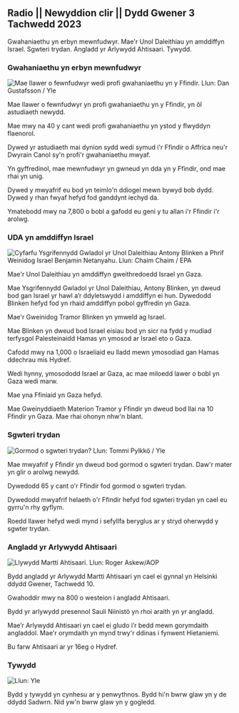 ## Radio || Newyddion clir || Dydd Gwener 3 Tachwedd 2023

Gwahaniaethu yn erbyn mewnfudwyr. Mae'r Unol Daleithiau yn amddiffyn Israel. Sgwteri trydan. Angladd yr Arlywydd Ahtisaari. Tywydd.

### Gwahaniaethu yn erbyn mewnfudwyr

![Mae llawer o fewnfudwyr wedi profi gwahaniaethu yn y Ffindir. Llun: Dan Gustafsson / Yle](https://images.cdn.yle.fi/image/upload/c_crop,h_1080,w_1919,x_0,y_0/ar_1.7777777777777,c_fill,g_faces,h_675,w_1rq_auto:eco/f_auto/fl_lossy/v1693477380/39-116537864f0696340afe)

Mae llawer o fewnfudwyr yn profi gwahaniaethu yn y Ffindir, yn ôl astudiaeth newydd.

Mae mwy na 40 y cant wedi profi gwahaniaethu yn ystod y flwyddyn flaenorol.

Dywed yr astudiaeth mai dynion sydd wedi symud i'r Ffindir o Affrica neu'r Dwyrain Canol sy'n profi'r gwahaniaethu mwyaf.

Yn gyffredinol, mae mewnfudwyr yn gwneud yn dda yn y Ffindir, ond mae rhai yn unig.

Dywed y mwyafrif eu bod yn teimlo'n ddiogel mewn bywyd bob dydd. Dywed y rhan fwyaf hefyd fod ganddynt iechyd da.

Ymatebodd mwy na 7,800 o bobl a gafodd eu geni y tu allan i'r Ffindir i'r arolwg.

### UDA yn amddiffyn Israel

![ Cyfarfu Ysgrifennydd Gwladol yr Unol Daleithiau Antony Blinken a Phrif Weinidog Israel Benjamin Netanyahu. Llun: Chaim Chaim / EPA](https://images.cdn.yle.fi/image/upload/c_crop,h_1178,w_2095,x_0,y_45/ar_1.7777777777777,c_fill,g_faces,h_675,w_1rq_auto:eco/f_auto/fl_lossy/v1697558051/39-1187709652eacaa1698e)

Mae'r Unol Daleithiau yn amddiffyn gweithredoedd Israel yn Gaza.

Mae Ysgrifennydd Gwladol yr Unol Daleithiau, Antony Blinken, yn dweud bod gan Israel yr hawl a’r ddyletswydd i amddiffyn ei hun. Dywedodd Blinken hefyd fod yn rhaid amddiffyn pobol gyffredin yn Gaza.

Mae'r Gweinidog Tramor Blinken yn ymweld ag Israel.

Mae Blinken yn dweud bod Israel eisiau bod yn sicr na fydd y mudiad terfysgol Palesteinaidd Hamas yn ymosod ar Israel eto o Gaza.

Cafodd mwy na 1,000 o Israeliaid eu lladd mewn ymosodiad gan Hamas ddechrau mis Hydref.

Wedi hynny, ymosododd Israel ar Gaza, ac mae miloedd lawer o bobl yn Gaza wedi marw.

Mae yna Ffiniaid yn Gaza hefyd.

Mae Gweinyddiaeth Materion Tramor y Ffindir yn dweud bod llai na 10 Ffindir yn Gaza. Mae rhai ohonyn nhw'n blant.

### Sgwteri trydan

![Gormod o sgwteri trydan? Llun: Tommi Pylkkö / Yle](https://images.cdn.yle.fi/image/upload/c_crop,h_2268,w_4032,x_0,y_378/ar_1.77777777777777,c_fill,g_faces,h_1r_0.w/q_auto:eco/f_auto/fl_lossy/v1629190662/39-842535611aab23cf6db)

Mae mwyafrif y Ffindir yn dweud bod gormod o sgwteri trydan. Daw'r mater yn glir o arolwg newydd.

Dywedodd 65 y cant o'r Ffindir fod gormod o sgwteri trydan.

Dywedodd mwyafrif helaeth o'r Ffindir hefyd fod sgwteri trydan yn cael eu gyrru'n rhy gyflym.

Roedd llawer hefyd wedi mynd i sefyllfa beryglus ar y stryd oherwydd y sgwter trydan.

### Angladd yr Arlywydd Ahtisaari

![Llywydd Martti Ahtisaari. Llun: Roger Askew/AOP](https://images.cdn.yle.fi/image/upload/c_crop,h_3238,w_5757,x_259,y_350/ar_1.77777777777777,c_fill,g_faces,h_1r_0.w/q_auto:eco/f_auto/fl_lossy/v1697440152/39-1186733652ce1167d3e9)

Bydd angladd yr Arlywydd Martti Ahtisaari yn cael ei gynnal yn Helsinki ddydd Gwener, Tachwedd 10.

Gwahoddir mwy na 800 o westeion i angladd Ahtisaari.

Bydd yr arlywydd presennol Sauli Niinistö yn rhoi araith yn yr angladd.

Mae’r Arlywydd Ahtisaari yn cael ei gludo i’r bedd mewn gorymdaith angladdol. Mae'r orymdaith yn mynd trwy'r ddinas i fynwent Hietaniemi.

Bu farw Ahtisaari ar yr 16eg o Hydref.

### Tywydd

![ Llun: Yle](https://images.cdn.yle.fi/image/upload/c_crop,h_1080,w_1919,x_0,y_0/ar_1.777777777777777,c_fill,g_faces,h_675,w_1200.0/d/:eco/f_auto/fl_lossy/v1699023031/39-11957186545088dc4556)

Bydd y tywydd yn cynhesu ar y penwythnos. Bydd hi'n bwrw glaw yn y de ddydd Sadwrn. Nid yw'n bwrw glaw yn y gogledd.